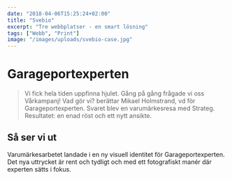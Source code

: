 ```yaml
---
date: "2018-04-06T15:25:24+02:00"
title: "Svebio"
excerpt: "Tre webbplatser - en smart lösning"
tags: ["Webb", "Print"]
image: "/images/uploads/svebio-case.jpg"
---
```


# Garageportexperten

> Vi fick hela tiden uppfinna hjulet. Gång på gång frågade vi oss Vårkampanj! Vad gör vi? berättar Mikael Holmstrand, vd för Garageportexperten. Svaret blev en varumärkesresa med Strateg. Resultatet: en enad röst och ett nytt ansikte.

## Så ser vi ut
Varumärkesarbetet landade i en ny visuell identitet för Garageportexperten. Det nya uttrycket är rent och tydligt och med ett fotografiskt manér där experten sätts i fokus.